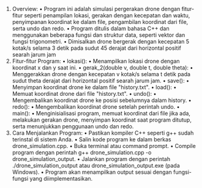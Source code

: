 1.	Overview:
•	Program ini adalah simulasi pergerakan drone dengan fitur-fitur seperti penampilan lokasi, gerakan dengan kecepatan dan waktu, penyimpanan koordinat ke dalam file, pengambilan koordinat dari file, serta undo dan redo.
•	Program ditulis dalam bahasa C++ dan menggunakan beberapa fungsi dan struktur data, seperti vektor dan fungsi trigonometri.
•	Dimisalkan drone bergerak dengan kecepatan 5 kotak/s selama 3 detik pada sudut 45 derajat dari horizontal positif searah jarum jam
2.	Fitur-fitur Program:
•	lokasi():
•	Menampilkan lokasi drone dengan koordinat x dan y saat ini.
•	gerak_2(double v, double t, double theta):
•	Menggerakkan drone dengan kecepatan v kotak/s selama t detik pada sudut theta derajat dari horizontal positif searah jarum jam.
•	save():
•	Menyimpan koordinat drone ke dalam file "history.txt".
•	load():
•	Memuat koordinat drone dari file "history.txt".
•	undo():
•	Mengembalikan koordinat drone ke posisi sebelumnya dalam history.
•	redo():
•	Mengembalikan koordinat drone setelah perintah undo.
•	main():
•	Menginisialisasi program, memuat koordinat dari file jika ada, melakukan gerakan drone, menyimpan koordinat saat program ditutup, serta menunjukkan penggunaan undo dan redo.
3.	Cara Menjalankan Program:
•	Pastikan kompiler C++ seperti g++ sudah terinstal di sistem Anda.
•	Salin kode program ke dalam berkas drone_simulation.cpp.
•	Buka terminal atau command prompt.
•	Compile program dengan perintah g++ drone_simulation.cpp -o drone_simulation_output.
•	Jalankan program dengan perintah ./drone_simulation_output atau drone_simulation_output.exe (pada Windows).
•	Program akan menampilkan output sesuai dengan fungsi-fungsi yang diimplementasikan.
